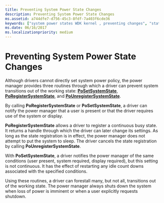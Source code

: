```yaml
---
title: Preventing System Power State Changes
description: Preventing System Power State Changes
ms.assetid: a744dfe7-d756-45c3-8fdf-7a403f6cde36
keywords: ["system power states WDK kernel , preventing changes", "state transitions WDK power management", "PoRegisterSystemState", "PoSetSystemState", "PoUnregisterSystemState", "working states WDK power management"]
ms.date: 06/16/2017
ms.localizationpriority: medium
---
```


# Preventing System Power State Changes





Although drivers cannot directly set system power policy, the power manager provides three routines through which a driver can prevent system transitions out of the working state: [**PoSetSystemState**](https://docs.microsoft.com/windows-hardware/drivers/ddi/wdm/nf-wdm-posetsystemstate), [**PoRegisterSystemState**](https://docs.microsoft.com/windows-hardware/drivers/ddi/ntifs/nf-ntifs-poregistersystemstate), and [**PoUnregisterSystemState**](https://docs.microsoft.com/windows-hardware/drivers/ddi/ntifs/nf-ntifs-pounregistersystemstate).

By calling **PoRegisterSystemState** or **PoSetSystemState**, a driver can notify the power manager that a user is present or that the driver requires use of the system or display.

**PoRegisterSystemState** allows a driver to register a continuous busy state. It returns a handle through which the driver can later change its settings. As long as the state registration is in effect, the power manager does not attempt to put the system to sleep. The driver cancels the state registration by calling **PoUnregisterSystemState**.

With **PoSetSystemState**, a driver notifies the power manager of the same conditions (user present, system required, display required), but this setting is not continuous. It has the effect of restarting any idle count downs associated with the specified conditions.

Using these routines, a driver can forestall many, but not all, transitions out of the working state. The power manager always shuts down the system when loss of power is imminent or when a user explicitly requests shutdown.

 

 




